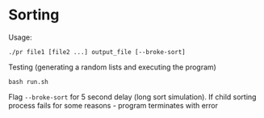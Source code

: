 # Sorting

Usage:
```
./pr file1 [file2 ...] output_file [--broke-sort]
```

Testing (generating a random lists and executing the program)
```
bash run.sh 
```

Flag `--broke-sort` for 5 second delay (long sort simulation). 
If child sorting process fails for some reasons - program terminates with error
